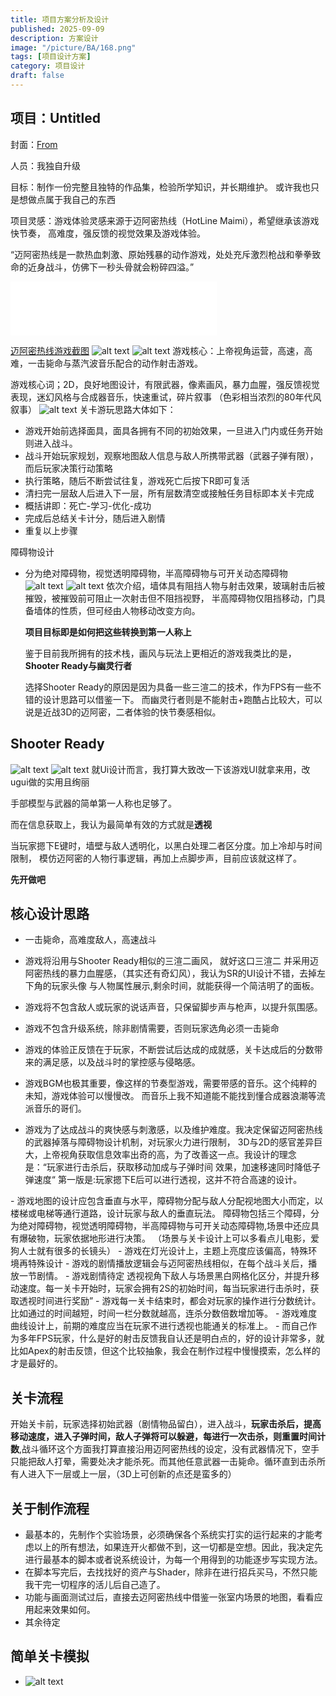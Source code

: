 ```yaml
---
title: 项目方案分析及设计
published: 2025-09-09
description: 方案设计
image: "/picture/BA/168.png"
tags: [项目设计方案]
category: 项目设计
draft: false
---
```

## 项目：Untitled
封面：[From](https://www.pixiv.net/artworks/134607427)

人员：我独自升级

目标：制作一份完整且独特的作品集，检验所学知识，并长期维护。
<span class="spoiler">
  或许我也只是想做点属于我自己的东西
</span>

项目灵感：游戏体验灵感来源于迈阿密热线（HotLine Maimi），希望继承该游戏快节奏，
高难度，强反馈的视觉效果及游戏体验。

“迈阿密热线是一款热血刺激、原始残暴的动作游戏，处处充斥激烈枪战和拳拳致命的近身战斗，仿佛下一秒头骨就会粉碎四溢。”
<iframe frameborder="no" border="0" marginwidth="0" marginheight="0" width=330 height=86 src="//music.163.com/outchain/player?type=2&id=31245056&auto=1&height=66"></iframe>

[迈阿密热线游戏截图](/picture/hotline/miami.jpg)
![alt text](image-3.png)
![alt text](image-2.png)
游戏核心：上帝视角运营，高速，高难，一击毙命与蒸汽波音乐配合的动作射击游戏。

游戏核心词；2D，良好地图设计，有限武器，像素画风，暴力血腥，强反馈视觉表现，迷幻风格与合成器音乐，快速重试，碎片叙事
（色彩相当浓烈的80年代风叙事）
![alt text](image-1.png)
关卡游玩思路大体如下：
- 游戏开始前选择面具，面具各拥有不同的初始效果，一旦进入门内或任务开始则进入战斗。
- 战斗开始玩家规划，观察地图敌人信息与敌人所携带武器（武器子弹有限），而后玩家决策行动策略
- 执行策略，随后不断尝试往复，游戏死亡后按下R即可复活
- 清扫完一层敌人后进入下一层，所有层数清空或接触任务目标即本关卡完成
- 概括讲即：死亡-学习-优化-成功
- 完成后总结关卡计分，随后进入剧情
- 重复以上步骤

障碍物设计
- 分为绝对障碍物，视觉透明障碍物，半高障碍物与可开关动态障碍物
![alt text](86bfb05e57411d9bb1b72388db3045eb.png)
![alt text](b6f31cc568e0e9113ec6a918ec4f65f2.png)
依次介绍，墙体具有阻挡人物与射击效果，玻璃射击后被摧毁，被摧毁前可阻止一次射击但不阻挡视野，
半高障碍物仅阻挡移动，门具备墙体的性质，但可经由人物移动改变方向。

   **项目目标即是如何把这些转换到第一人称上**

  鉴于目前我所拥有的技术栈，画风与玩法上更相近的游戏我类比的是，**Shooter Ready与幽灵行者**

  选择Shooter Ready的原因是因为具备一些三渲二的技术，作为FPS有一些不错的设计思路可以借鉴一下。
  而幽灵行者则是不能射击+跑酷占比较大，可以说是近战3D的迈阿密，二者体验的快节奏感相似。

## Shooter Ready
![alt text](f83d5f121d7a06ece4b65e47439558e8.png)
![alt text](7aef9dfd25ac23efd228eeb676e138f5.png)
就Ui设计而言，我打算大致改一下该游戏UI就拿来用，改ugui做的实用且绚丽

手部模型与武器的简单第一人称也足够了。

而在信息获取上，我认为最简单有效的方式就是**透视**

当玩家摁下E键时，墙壁与敌人透明化，以黑白处理二者区分度。加上冷却与时间限制，
模仿迈阿密的人物行事逻辑，再加上点脚步声，目前应该就这样了。

**先开做吧**

## 核心设计思路
- 一击毙命，高难度敌人，高速战斗

- 游戏将沿用与Shooter Ready相似的三渲二画风，<span class="spoiler">
  就好这口三渲二
</span>并采用迈阿密热线的暴力血腥感，（其实还有奇幻风），我认为SR的UI设计不错，去掉左下角的玩家头像
与人物属性展示,剩余时间，就能获得一个简洁明了的面板。
- 游戏将不包含敌人或玩家的说话声音，只保留脚步声与枪声，以提升氛围感。
- 游戏不包含升级系统，除非剧情需要，否则玩家选角必须一击毙命
- 游戏的体验正反馈在于玩家，不断尝试后达成的成就感，关卡达成后的分数带来的满足感，以及战斗时的掌控感与侵略感。
- 游戏BGM也极其重要，像这样的节奏型游戏，需要带感的音乐。这个纯粹的未知，游戏体验可以慢慢改。
  而音乐上我不知道能不能找到懂合成器浪潮等流派音乐的哥们。
- 游戏为了达成战斗的爽快感与刺激感，以及维护难度。我决定保留迈阿密热线的武器掉落与障碍物设计机制，对玩家火力进行限制，
3D与2D的感官差异巨大，上帝视角获取信息效率出奇的高，为了改善这一点。我设计的理念是：“玩家进行击杀后，获取移动加成与子弹时间
效果，加速移速同时降低子弹速度“<span class="spoiler">
  第一版是:玩家摁下E后可以进行透视，这并不符合高速的设计。
</span>
- 游戏地图的设计应包含垂直与水平，障碍物分配与敌人分配视地图大小而定，以楼梯或电梯等通行道路，设计玩家与敌人的垂直玩法。
障碍物包括三个障碍，分为绝对障碍物，视觉透明障碍物，半高障碍物与可开关动态障碍物,场景中还应具有爆破物，玩家依据地形进行决策。
（场景与关卡设计上可以多看点儿电影，爱狗人士就有很多的长镜头）
- 游戏在灯光设计上，主题上亮度应该偏高，特殊环境再特殊设计
- 游戏的剧情播放逻辑会与迈阿密热线相似，在每个战斗关后，播放一节剧情。
- 游戏剧情待定
透视视角下敌人与场景黑白网格化区分，并提升移动速度。每一关卡开始时，玩家会拥有2S的初始时间，每当玩家进行击杀时，获取透视时间进行奖励”
- 游戏每一关卡结束时，都会对玩家的操作进行分数统计。比如通过的时间越短，时间一栏分数就越高，连杀分数倍数增加等。
- 游戏难度曲线设计上，前期的难度应当在玩家不进行透视也能通关的标准上。
- 而自己作为多年FPS玩家，什么是好的射击反馈我自认还是明白点的，好的设计非常多，就比如Apex的射击反馈，但这个比较抽象，我会在制作过程中慢慢摸索，怎么样的才是最好的。

## 关卡流程
开始关卡前，玩家选择初始武器（剧情物品留白），进入战斗，**玩家击杀后，提高移动速度，进入子弹时间，敌人子弹将可以躲避，每进行一次击杀，则重置时间计数**,战斗循环这个方面我打算直接沿用迈阿密热线的设定，没有武器情况下，空手只能把敌人打晕，需要处决才能杀死。而其他任意武器一击毙命。循环直到击杀所有人进入下一层或上一层，（3D上可创新的点还是蛮多的）

## 关于制作流程
- 最基本的，先制作个实验场景，必须确保各个系统实打实的运行起来的才能考虑以上的所有想法，如果连开火都做不到，这一切都是空想。因此，我决定先进行最基本的脚本或者说系统设计，为每一个用得到的功能逐步写实现方法。
- 在脚本写完后，去找找好的资产与Shader，除非在进行招兵买马，不然只能我干完一切程序的活儿后自己造了。
- 功能与画面测试过后，直接去迈阿密热线中借鉴一张室内场景的地图，看看应用起来效果如何。
- 其余待定

## 简单关卡模拟
- ![alt text](image-4.png)
